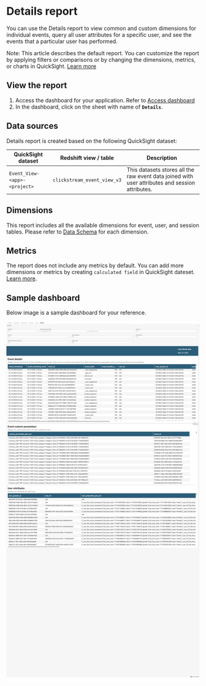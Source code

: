 # Details report
You can use the Details report to view common and custom dimensions for individual events, query all user attributes for a specific user, and see the events that a particular user has performed.

Note: This article describes the default report. You can customize the report by applying filters or comparisons or by changing the dimensions, metrics, or charts in QuickSight. [Learn more](https://docs.aws.amazon.com/quicksight/latest/user/working-with-visuals.html)


## View the report
1. Access the dashboard for your application. Refer to [Access dashboard](index.md/#view-dashboards)
2. In the dashboard, click on the sheet with name of **`Details`**.

## Data sources
Details report is created based on the following QuickSight dataset:

|QuickSight dataset | Redshift view / table| Description | 
|----------|--------------------|------------------|
|`Event_View-<app>-<project>`|`clickstream_event_view_v3` | This datasets stores all the raw event data joined with user attributes and session attributes.|

## Dimensions

This report includes all the available dimensions for event, user, and session tables. Please refer to [Data Schema](../../pipeline-mgmt/data-processing/data-schema.md) for each dimension.


## Metrics
The report does not include any metrics by default. You can add more dimensions or metrics by creating `calculated field` in QuickSight dateset. [Learn more](https://docs.aws.amazon.com/quicksight/latest/user/adding-a-calculated-field-analysis.html). 

## Sample dashboard
Below image is a sample dashboard for your reference.

![dashboard-user](../../images/analytics/dashboard/details.png)
